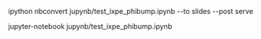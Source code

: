 ipython nbconvert jupynb/test_ixpe_phibump.ipynb --to slides --post serve



jupyter-notebook jupynb/test_ixpe_phibump.ipynb




